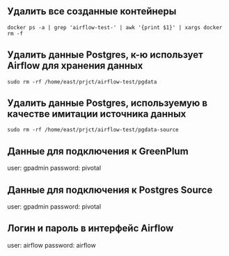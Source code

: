 ## Удалить все созданные контейнеры
`docker ps -a | grep 'airflow-test-' | awk '{print $1}' | xargs docker rm -f`

## Удалить данные Postgres, к-ю использует Airflow для хранения данных
`sudo rm -rf /home/east/prjct/airflow-test/pgdata`

## Удалить данные Postgres, используемую в качестве имитации источника данных
`sudo rm -rf /home/east/prjct/airflow-test/pgdata-source`

## Данные для подключения к GreenPlum
user: gpadmin
password: pivotal

## Данные для подключения к Postgres Source
user: gpadmin
password: pivotal

## Логин и пароль в интерфейс Airflow
user: airflow
password: airflow